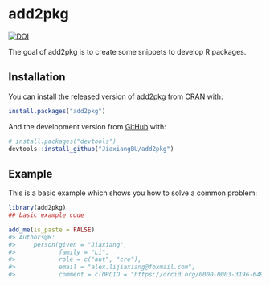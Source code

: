 
<!-- README.md is generated from README.Rmd. Please edit that file -->

# add2pkg

<!-- badges: start -->

[![DOI](https://zenodo.org/badge/198092416.svg)](https://zenodo.org/badge/latestdoi/198092416)
<!-- badges: end -->

The goal of add2pkg is to create some snippets to develop R packages.

## Installation

You can install the released version of add2pkg from
[CRAN](https://CRAN.R-project.org) with:

``` r
install.packages("add2pkg")
```

And the development version from [GitHub](https://github.com/) with:

``` r
# install.packages("devtools")
devtools::install_github("JiaxiangBU/add2pkg")
```

## Example

This is a basic example which shows you how to solve a common problem:

``` r
library(add2pkg)
## basic example code
```

``` r
add_me(is_paste = FALSE)
#> Authors@R:
#>     person(given = "Jiaxiang",
#>            family = "Li",
#>            role = c("aut", "cre"),
#>            email = "alex.lijiaxiang@foxmail.com",
#>            comment = c(ORCID = "https://orcid.org/0000-0003-3196-6492"))
```
